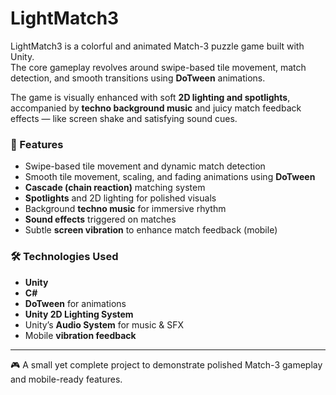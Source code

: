 # LightMatch3

LightMatch3 is a colorful and animated Match-3 puzzle game built with Unity.  
The core gameplay revolves around swipe-based tile movement, match detection, and smooth transitions using **DoTween** animations.

The game is visually enhanced with soft **2D lighting and spotlights**, accompanied by **techno background music** and juicy match feedback effects — like screen shake and satisfying sound cues.

### 🔧 Features
- Swipe-based tile movement and dynamic match detection
- Smooth tile movement, scaling, and fading animations using **DoTween**
- **Cascade (chain reaction)** matching system
- **Spotlights** and 2D lighting for polished visuals
- Background **techno music** for immersive rhythm
- **Sound effects** triggered on matches
- Subtle **screen vibration** to enhance match feedback (mobile)
  
### 🛠️ Technologies Used
- **Unity**
- **C#**
- **DoTween** for animations
- **Unity 2D Lighting System**
- Unity’s **Audio System** for music & SFX
- Mobile **vibration feedback**

---

🎮 A small yet complete project to demonstrate polished Match-3 gameplay and mobile-ready features.
